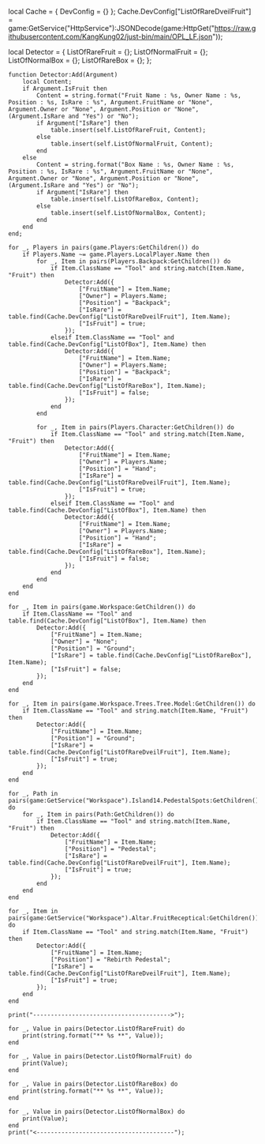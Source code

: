local Cache = { DevConfig = {} };
Cache.DevConfig["ListOfRareDveilFruit"] = game:GetService("HttpService"):JSONDecode(game:HttpGet("https://raw.githubusercontent.com/KangKung02/just-bin/main/OPL_LF.json"));

local Detector = {
        ListOfRareFruit = {};
        ListOfNormalFruit = {};
        ListOfNormalBox = {};
        ListOfRareBox = {};
    };

    function Detector:Add(Argument)
        local Content;
        if Argument.IsFruit then
            Content = string.format("Fruit Name : %s, Owner Name : %s, Position : %s, IsRare : %s", Argument.FruitName or "None", Argument.Owner or "None", Argument.Position or "None", (Argument.IsRare and "Yes") or "No");
            if Argument["IsRare"] then
                table.insert(self.ListOfRareFruit, Content);
            else
                table.insert(self.ListOfNormalFruit, Content);
            end
        else
            Content = string.format("Box Name : %s, Owner Name : %s, Position : %s, IsRare : %s", Argument.FruitName or "None", Argument.Owner or "None", Argument.Position or "None", (Argument.IsRare and "Yes") or "No");
            if Argument["IsRare"] then
                table.insert(self.ListOfRareBox, Content);
            else
                table.insert(self.ListOfNormalBox, Content);
            end
        end
    end;

    for _, Players in pairs(game.Players:GetChildren()) do
        if Players.Name ~= game.Players.LocalPlayer.Name then
            for _, Item in pairs(Players.Backpack:GetChildren()) do
                if Item.ClassName == "Tool" and string.match(Item.Name, "Fruit") then
                    Detector:Add({
                        ["FruitName"] = Item.Name;
                        ["Owner"] = Players.Name;
                        ["Position"] = "Backpack";
                        ["IsRare"] = table.find(Cache.DevConfig["ListOfRareDveilFruit"], Item.Name);
                        ["IsFruit"] = true;
                    });
                elseif Item.ClassName == "Tool" and table.find(Cache.DevConfig["ListOfBox"], Item.Name) then
                    Detector:Add({
                        ["FruitName"] = Item.Name;
                        ["Owner"] = Players.Name;
                        ["Position"] = "Backpack";
                        ["IsRare"] = table.find(Cache.DevConfig["ListOfRareBox"], Item.Name);
                        ["IsFruit"] = false;
                    });
                end
            end

            for _, Item in pairs(Players.Character:GetChildren()) do
                if Item.ClassName == "Tool" and string.match(Item.Name, "Fruit") then
                    Detector:Add({
                        ["FruitName"] = Item.Name;
                        ["Owner"] = Players.Name;
                        ["Position"] = "Hand";
                        ["IsRare"] = table.find(Cache.DevConfig["ListOfRareDveilFruit"], Item.Name);
                        ["IsFruit"] = true;
                    });
                elseif Item.ClassName == "Tool" and table.find(Cache.DevConfig["ListOfBox"], Item.Name) then
                    Detector:Add({
                        ["FruitName"] = Item.Name;
                        ["Owner"] = Players.Name;
                        ["Position"] = "Hand";
                        ["IsRare"] = table.find(Cache.DevConfig["ListOfRareBox"], Item.Name);
                        ["IsFruit"] = false;
                    });
                end
            end
        end
    end

    for _, Item in pairs(game.Workspace:GetChildren()) do
        if Item.ClassName == "Tool" and table.find(Cache.DevConfig["ListOfBox"], Item.Name) then
            Detector:Add({
                ["FruitName"] = Item.Name;
                ["Owner"] = "None";
                ["Position"] = "Ground";
                ["IsRare"] = table.find(Cache.DevConfig["ListOfRareBox"], Item.Name);
                ["IsFruit"] = false;
            });
        end
    end

    for _, Item in pairs(game.Workspace.Trees.Tree.Model:GetChildren()) do
        if Item.ClassName == "Tool" and string.match(Item.Name, "Fruit") then
            Detector:Add({
                ["FruitName"] = Item.Name;
                ["Position"] = "Ground";
                ["IsRare"] = table.find(Cache.DevConfig["ListOfRareDveilFruit"], Item.Name);
                ["IsFruit"] = true;
            });
        end
    end

    for _, Path in pairs(game:GetService("Workspace").Island14.PedestalSpots:GetChildren()) do
        for _, Item in pairs(Path:GetChildren()) do
            if Item.ClassName == "Tool" and string.match(Item.Name, "Fruit") then
                Detector:Add({
                    ["FruitName"] = Item.Name;
                    ["Position"] = "Pedestal";
                    ["IsRare"] = table.find(Cache.DevConfig["ListOfRareDveilFruit"], Item.Name);
                    ["IsFruit"] = true;
                });
            end
        end
    end

    for _, Item in pairs(game:GetService("Workspace").Altar.FruitReceptical:GetChildren()) do
        if Item.ClassName == "Tool" and string.match(Item.Name, "Fruit") then
            Detector:Add({
                ["FruitName"] = Item.Name;
                ["Position"] = "Rebirth Pedestal";
                ["IsRare"] = table.find(Cache.DevConfig["ListOfRareDveilFruit"], Item.Name);
                ["IsFruit"] = true;
            });
        end
    end

    print("--------------------------------------->");

    for _, Value in pairs(Detector.ListOfRareFruit) do
        print(string.format("** %s **", Value));
    end
    
    for _, Value in pairs(Detector.ListOfNormalFruit) do
        print(Value);
    end

    for _, Value in pairs(Detector.ListOfRareBox) do
        print(string.format("** %s **", Value));
    end
    
    for _, Value in pairs(Detector.ListOfNormalBox) do
        print(Value);
    end
    print("<---------------------------------------");

